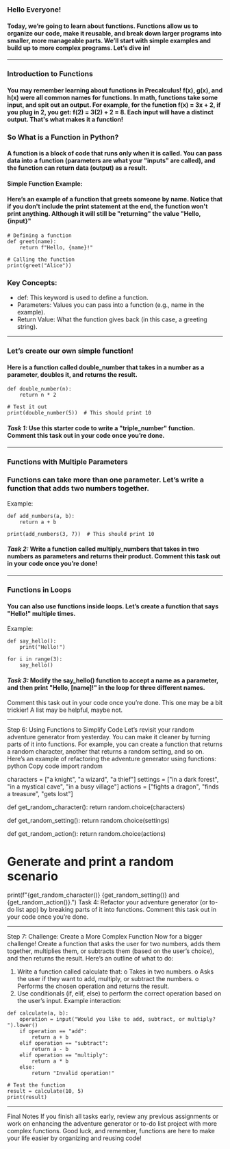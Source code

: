 ### Hello Everyone!
#### Today, we’re going to learn about functions. Functions allow us to organize our code, make it reusable, and break down larger programs into smaller, more manageable parts. We’ll start with simple examples and build up to more complex programs. Let’s dive in!
________________________________________
### Introduction to Functions
#### You may remember learning about functions in Precalculus! f(x), g(x), and h(x) were all common names for functions. In math, functions take some input, and spit out an output. For example, for the function f(x) = 3x + 2, if you plug in 2, you get: f(2) = 3(2) + 2 = 8. Each input will have a distinct output. That's what makes it a function!  
### So What is a Function in Python?
#### A function is a block of code that runs only when it is called. You can pass data into a function (parameters are what your "inputs" are called), and the function can return data (output) as a result.
#### Simple Function Example:
#### Here’s an example of a function that greets someone by name. Notice that if you don't include the print statement at the end, the function won't print anything. Although it will still be "returning" the value "Hello, {input}"
```
# Defining a function
def greet(name):
    return f"Hello, {name}!"

# Calling the function
print(greet("Alice"))
```
### Key Concepts:
*	def: This keyword is used to define a function.
*	Parameters: Values you can pass into a function (e.g., name in the example).
*	Return Value: What the function gives back (in this case, a greeting string).
________________________________________
### Let’s create our own simple function!
#### Here is a function called double_number that takes in a number as a parameter, doubles it, and returns the result.
```
def double_number(n):
    return n * 2

# Test it out
print(double_number(5))  # This should print 10
```
#### *Task 1:* Use this starter code to write a "triple_number" function. Comment this task out in your code once you’re done.
________________________________________
### Functions with Multiple Parameters
### Functions can take more than one parameter. Let’s write a function that adds two numbers together.
Example:
```
def add_numbers(a, b):
    return a + b

print(add_numbers(3, 7))  # This should print 10
```

#### *Task 2:* Write a function called multiply_numbers that takes in two numbers as parameters and returns their product. Comment this task out in your code once you’re done!
________________________________________
### Functions in Loops
#### You can also use functions inside loops. Let’s create a function that says "Hello!" multiple times.
Example:
```
def say_hello():
    print("Hello!")

for i in range(3):
    say_hello()
```
#### *Task 3:* Modify the say_hello() function to accept a name as a parameter, and then print "Hello, [name]!" in the loop for three different names.
Comment this task out in your code once you’re done. This one may be a bit trickier! A list may be helpful, maybe not. 
________________________________________
Step 6: Using Functions to Simplify Code
Let’s revisit your random adventure generator from yesterday. You can make it cleaner by turning parts of it into functions. For example, you can create a function that returns a random character, another that returns a random setting, and so on.
Here’s an example of refactoring the adventure generator using functions:
python
Copy code
import random

characters = ["a knight", "a wizard", "a thief"]
settings = ["in a dark forest", "in a mystical cave", "in a busy village"]
actions = ["fights a dragon", "finds a treasure", "gets lost"]

def get_random_character():
    return random.choice(characters)

def get_random_setting():
    return random.choice(settings)

def get_random_action():
    return random.choice(actions)

# Generate and print a random scenario
print(f"{get_random_character()} {get_random_setting()} and {get_random_action()}.")
Task 4: Refactor your adventure generator (or to-do list app) by breaking parts of it into functions.
Comment this task out in your code once you’re done.
________________________________________
Step 7: Challenge: Create a More Complex Function
Now for a bigger challenge! Create a function that asks the user for two numbers, adds them together, multiplies them, or subtracts them (based on the user’s choice), and then returns the result.
Here’s an outline of what to do:
1.	Write a function called calculate that:
o	Takes in two numbers.
o	Asks the user if they want to add, multiply, or subtract the numbers.
o	Performs the chosen operation and returns the result.
2.	Use conditionals (if, elif, else) to perform the correct operation based on the user’s input.
Example interaction:
```
def calculate(a, b):
    operation = input("Would you like to add, subtract, or multiply? ").lower()
    if operation == "add":
        return a + b
    elif operation == "subtract":
        return a - b
    elif operation == "multiply":
        return a * b
    else:
        return "Invalid operation!"

# Test the function
result = calculate(10, 5)
print(result)
```
________________________________________
Final Notes
If you finish all tasks early, review any previous assignments or work on enhancing the adventure generator or to-do list project with more complex functions.
Good luck, and remember, functions are here to make your life easier by organizing and reusing code!

